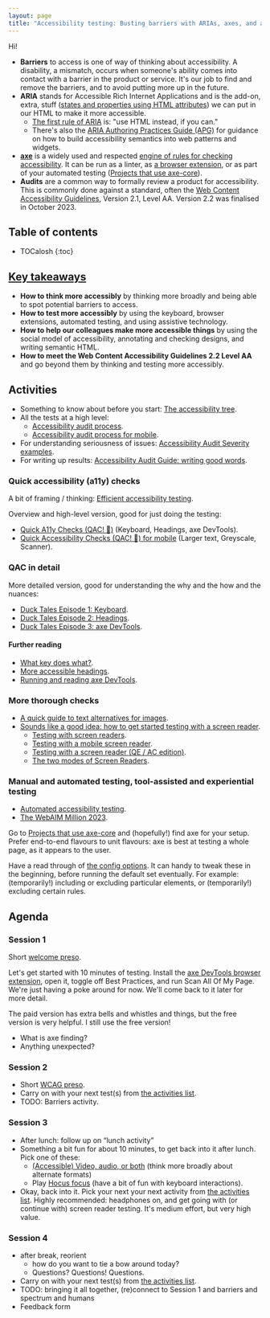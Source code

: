 ```yaml
---
layout: page
title: "Accessibility testing: Busting barriers with ARIAs, axes, and audits"
---
```


Hi!

- **Barriers** to access is one of way of thinking about accessibility. A disability, a mismatch, occurs when someone's ability comes into contact with a barrier in the product or service. It's our job to find and remove the barriers, and to avoid putting more up in the future.
- **ARIA** stands for Accessible Rich Internet Applications and is the add-on, extra, stuff ([states and properties using HTML attributes](https://www.w3.org/TR/wai-aria-1.2/#state_prop_def)) we can put in our HTML to make it more accessible.
    - [The first rule of ARIA](https://www.w3.org/TR/using-aria/#rule1) is: "use HTML instead, if you can."
    - There's also the [ARIA Authoring Practices Guide (APG)](https://www.w3.org/WAI/ARIA/apg/patterns/) for guidance on how to build accessibility semantics into web patterns and widgets.
- [**axe**](https://www.deque.com/axe/) is a widely used and respected [engine of rules for checking accessibility](https://github.com/dequelabs/axe-core). It can be run as a linter, as [a browser extension](https://www.deque.com/axe/browser-extensions/), or as part of your automated testing ([Projects that use axe-core](https://github.com/dequelabs/axe-core/blob/develop/doc/projects.md#projects-that-use-axe-core)).
- **Audits** are a common way to formally review a product for accessibility. This is commonly done against a standard, often the [Web Content Accessibility Guidelines](https://www.w3.org/WAI/WCAG22/quickref/?currentsidebar=%23col_overview&technologies=smil%2Cpdf%2Cflash%2Csl&showtechniques=123%2C242), Version 2.1, Level AA. Version 2.2 was finalised in October 2023.

## Table of contents

* TOCalosh
{:toc}

## [Key takeaways](https://nztestingconf.nz/accessibility-testing-workshop)

- **How to think more accessibly** by thinking more broadly and being able to spot potential barriers to access.
- **How to test more accessibly** by using the keyboard, browser extensions, automated testing, and using assistive technology.
- **How to help our colleagues make more accessible things** by using the social model of accessibility, annotating and checking designs, and writing semantic HTML.
- **How to meet the Web Content Accessibility Guidelines 2.2 Level AA** and go beyond them by thinking and testing more accessibly.

## Activities

- Something to know about before you start: [The accessibility tree](/2022/06/08/the-accessibility-tree/).
- All the tests at a high level:
    - [Accessibility audit process](/2024/06/16/accessibility-audit-process/).
    - [Accessibility audit process for mobile](/2022/05/31/accessibility-audit-process-mobile/).
- For understanding seriousness of issues: [Accessibility Audit Severity examples](/2022/12/06/accessibility-audit-severity-examples/).
- For writing up results: [Accessibility Audit Guide: writing good words](/2023/01/13/accessibility-audit-guide-writing-good-words/).

### Quick accessibility (a11y) checks

A bit of framing / thinking: [Efficient accessibility testing](/2023/08/10/efficient-accessibility-testing/).

Overview and high-level version, good for just doing the testing:

- [Quick A11y Checks (QAC! 🦆)](/2021/12/13/qac/) (Keyboard, Headings, axe DevTools). 
- [Quick Accessibility Checks (QAC! 🐥) for mobile](/2023/01/09/qac-for-mobile/) (Larger text, Greyscale, Scanner).

### QAC in detail

More detailed version, good for understanding the why and the how and the nuances: 

- [Duck Tales Episode 1: Keyboard](/2023/08/23/duck-tales-episode1-keyboard/).
- [Duck Tales Episode 2: Headings](/2023/08/23/duck-tales-episode2-headings/).
- [Duck Tales Episode 3: axe DevTools](/2023/08/23/duck-tales-episode3-axe-devtools/).

#### Further reading

- [What key does what?](/2021/11/02/what-key-does-what/).
- [More accessible headings](/2022/12/12/more-accessible-headings/).
- [Running and reading axe DevTools](/2023/08/22/running-and-reading-axe-devtools/).

### More thorough checks

- [A quick guide to text alternatives for images](/2022/04/25/a-quick-guide-to-text-alternatives-for-images/).
- [Sounds like a good idea: how to get started testing with a screen reader](/2022/10/15/sounds-like-a-good-idea/).
    - [Testing with screen readers](/2021/07/31/testing-with-screen-readers/).
    - [Testing with a mobile screen reader](/2023/08/02/testing-with-a-mobile-screen-reader/).
    - [Testing with a screen reader (QE / AC edition)](/2022/10/14/testing-with-a-screen-reader/).
    - [The two modes of Screen Readers](/2022/02/10/the-two-modes-of-screen-readers/).

### Manual and automated testing, tool-assisted and experiential testing

- [Automated accessibility testing](/2022/04/09/automated-accessibility-testing/).
- [The WebAIM Million 2023](/2023/04/06/the-web-aim-million-2023/).

Go to [Projects that use axe-core](https://github.com/dequelabs/axe-core/blob/develop/doc/projects.md#projects-that-use-axe-core) and (hopefully!) find axe for your setup. Prefer end-to-end flavours to unit flavours: axe is best at testing a whole page, as it appears to the user.

Have a read through of [the config options](https://github.com/dequelabs/axe-core/blob/develop/doc/API.md#api-name-axeconfigure). It can handy to tweak these in the beginning, before running the default set eventually. For example: (temporarily!) including or excluding particular elements, or (temporarily!) excluding certain rules.

## Agenda

### Session 1

Short [welcome preso](welcome.pdf).

Let's get started with 10 minutes of testing. Install the [axe DevTools browser extension](https://www.deque.com/axe/browser-extensions/), open it, toggle off Best Practices, and run Scan All Of My Page. We're just having a poke around for now. We'll come back to it later for more detail.

The paid version has extra bells and whistles and things, but the free version is very helpful. I still use the free version!

- What is axe finding?
- Anything unexpected?

### Session 2

- Short [WCAG preso](wcag.pdf).
- Carry on with your next test(s) from [the activities list](#activities).
- TODO: Barriers activity.

### Session 3

- After lunch: follow up on “lunch activity” 
- Something a bit fun for about 10 minutes, to get back into it after lunch. Pick one of these:
    - [(Accessible) Video, audio, or both](/2023/04/11/accessible-audio-video-or-both/) (think more broadly about alternate formats)
    - Play [Hocus focus](https://focus.hteumeuleu.com/) (have a bit of fun with keyboard interactions).
- Okay, back into it. Pick your next your next activity from [the activities list](#activities). Highly recommended: headphones on, and get going with (or continue with) screen reader testing. It's medium effort, but very high value.

### Session 4

- after break, reorient
    - how do you want to tie a bow around today?
    - Questions? Questions! Questions.
- Carry on with your next test(s) from [the activities list](#activities).
- TODO: bringing it all together, (re)connect to Session 1 and barriers and spectrum and humans
- Feedback form